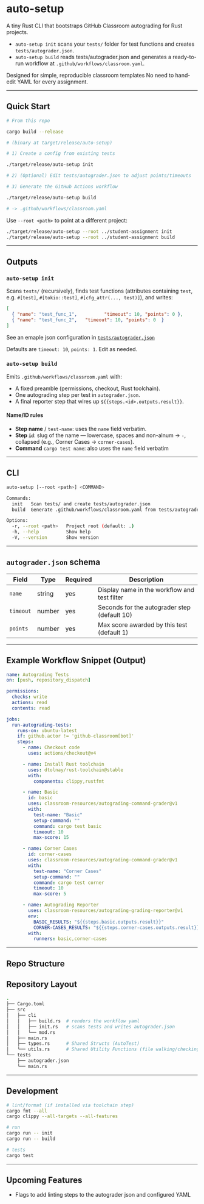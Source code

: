 # auto-setup

A tiny Rust CLI that bootstraps GitHub Classroom autograding for Rust projects.

- `auto-setup init` scans your `tests/` folder for test functions and creates `tests/autograder.json`.
- `auto-setup build` reads tests/autograder.json and generates a ready-to-run workflow at `.github/workflows/classroom.yaml`.

Designed for simple, reproducible classroom templates No need to hand-edit YAML for every assignment.

---

## Quick Start

```bash
# From this repo

cargo build --release

# (binary at target/release/auto-setup)

# 1) Create a config from existing tests

./target/release/auto-setup init

# 2) (Optional) Edit tests/autograder.json to adjust points/timeouts

# 3) Generate the GitHub Actions workflow

./target/release/auto-setup build

# -> .github/workflows/classroom.yaml
```

Use `--root <path>` to point at a different project:

```bash
./target/release/auto-setup --root ../student-assignment init
./target/release/auto-setup --root ../student-assignment build
```

---

## Outputs

### `auto-setup init`

Scans `tests/` (recursively), finds test functions (attributes containing `test`, e.g. `#[test]`, `#[tokio::test]`, `#[cfg_attr(..., test)]`), and writes:

```json
[
  { "name": "test_func_1",          "timeout": 10, "points": 0 },
  { "name": "test_func_2",   "timeout": 10, "points": 0  }
]
```

See an emaple json configuration in [`tests/autograder.json`](./tests/autograder.json)

Defaults are `timeout: 10`, `points: 1`. Edit as needed.

### `auto-setup build`

Emits `.github/workflows/classroom.yaml` with:

- A fixed preamble (permissions, checkout, Rust toolchain).
- One autograding step per test in `autograder.json`.
- A final reporter step that wires up `${{steps.<id>.outputs.result}}`.

#### Name/ID rules

- **Step name** / `test-name`: uses the `name` field verbatim.
- **Step `id`**: slug of the name — lowercase, spaces and non-alnum → `-`, collapsed (e.g., Corner Cases → `corner-cases`).
- **Command** `cargo test name`: also uses the `name` field verbatim

---

## CLI

```bash
auto-setup [--root <path>] <COMMAND>

Commands:
  init   Scan tests/ and create tests/autograder.json
  build  Generate .github/workflows/classroom.yaml from tests/autograder.json

Options:
  -r, --root <path>   Project root (default: .)
  -h, --help          Show help
  -V, --version       Show version
```

---

## `autograder.json` schema

| Field     | Type   | Required | Description                                  |
| --------- | ------ | -------- | -------------------------------------------- |
| `name`    | string | yes      | Display name in the workflow and test filter |
| `timeout` | number | yes      | Seconds for the autograder step (default 10) |
| `points`  | number | yes      | Max score awarded by this test (default 1)   |

---

## Example Workflow Snippet (Output)

```yaml
name: Autograding Tests
on: [push, repository_dispatch]

permissions:
  checks: write
  actions: read
  contents: read

jobs:
  run-autograding-tests:
    runs-on: ubuntu-latest
    if: github.actor != 'github-classroom[bot]'
    steps:
      - name: Checkout code
        uses: actions/checkout@v4

      - name: Install Rust toolchain
        uses: dtolnay/rust-toolchain@stable
        with:
          components: clippy,rustfmt

      - name: Basic
        id: basic
        uses: classroom-resources/autograding-command-grader@v1
        with:
          test-name: "Basic"
          setup-command: ""
          command: cargo test basic
          timeout: 10
          max-score: 15

      - name: Corner Cases
        id: corner-cases
        uses: classroom-resources/autograding-command-grader@v1
        with:
          test-name: "Corner Cases"
          setup-command: ""
          command: cargo test corner
          timeout: 10
          max-score: 5

      - name: Autograding Reporter
        uses: classroom-resources/autograding-grading-reporter@v1
        env:
          BASIC_RESULTS: "${{steps.basic.outputs.result}}"
          CORNER-CASES_RESULTS: "${{steps.corner-cases.outputs.result}}"
        with:
          runners: basic,corner-cases
```

---

## Repo Structure

## Repository Layout

```bash
.
├── Cargo.toml
├── src
│   ├── cli
│   │   ├── build.rs  # renders the workflow yaml
│   │   ├── init.rs   # scans tests and writes autograder.json
│   │   └── mod.rs    
│   ├── main.rs
│   ├── types.rs      # Shared Structs (AutoTest)
│   └── utils.rs      # Shared Utility Functions (file walking/checking)
└── tests
    ├── autograder.json
    └── main.rs
```

---

## Development

```bash
# lint/format (if installed via toolchain step)
cargo fmt --all
cargo clippy --all-targets --all-features

# run
cargo run -- init
cargo run -- build

# tests
cargo test
```

---

## Upcoming Features

- Flags to add linting steps to the autograder json and configured YAML

